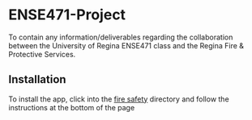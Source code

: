 # ENSE471-Project
To contain any information/deliverables regarding the collaboration between the University of Regina ENSE471 class and the Regina Fire &amp; Protective Services. 

## Installation
To install the app, click into the [fire safety](./fire-safety) directory and follow the instructions at the bottom of the page
